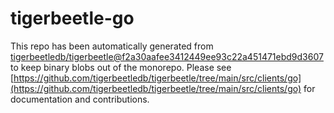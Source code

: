 # tigerbeetle-go
This repo has been automatically generated from [tigerbeetledb/tigerbeetle@f2a30aafee3412449ee93c22a451471ebd9d3607](https://github.com/tigerbeetledb/tigerbeetle/commit/f2a30aafee3412449ee93c22a451471ebd9d3607) to keep binary blobs out of the monorepo. Please see [https://github.com/tigerbeetledb/tigerbeetle/tree/main/src/clients/go](https://github.com/tigerbeetledb/tigerbeetle/tree/main/src/clients/go) for documentation and contributions.
